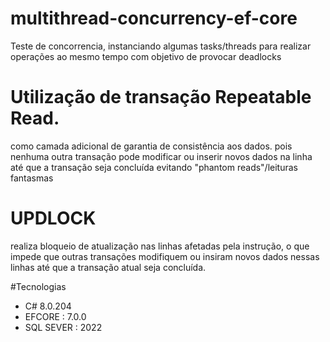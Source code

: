 # multithread-concurrency-ef-core
Teste de concorrencia, instanciando algumas tasks/threads para realizar operações ao mesmo tempo com objetivo de provocar deadlocks
# Utilização de transação Repeatable Read.
  como camada adicional de garantia de consistência aos dados. 
  pois nenhuma outra transação pode modificar ou inserir novos dados na linha 
  até que a transação seja concluída evitando "phantom reads"/leituras fantasmas
# UPDLOCK
  realiza bloqueio de atualização nas linhas afetadas pela instrução, o que impede que outras transações modifiquem 
  ou insiram novos dados nessas linhas até que a transação atual seja concluída.

#Tecnologias
 - C# 8.0.204
 - EFCORE : 7.0.0
 - SQL SEVER : 2022
